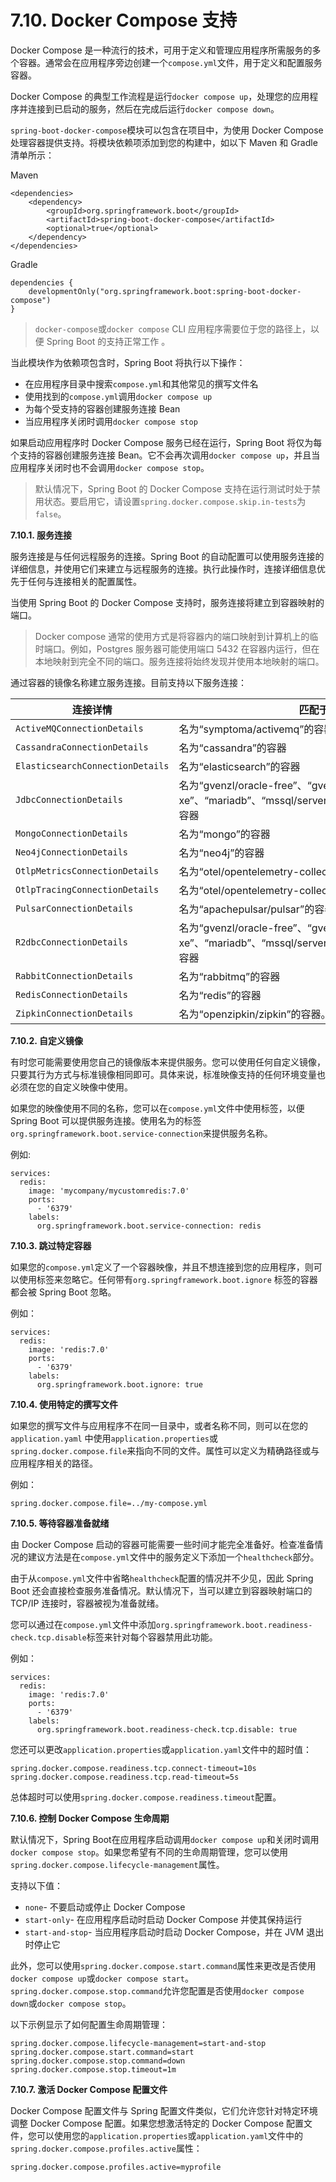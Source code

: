 # 7.10. Docker Compose 支持

Docker Compose 是一种流行的技术，可用于定义和管理应用程序所需服务的多个容器。通常会在应用程序旁边创建一个`compose.yml`文件，用于定义和配置服务容器。

Docker Compose 的典型工作流程是运行`docker compose up`，处理您的应用程序并连接到已启动的服务，然后在完成后运行`docker compose down`。

`spring-boot-docker-compose`模块可以包含在项目中，为使用 Docker Compose 处理容器提供支持。将模块依赖项添加到您的构建中，如以下 Maven 和 Gradle 清单所示：

Maven

```
<dependencies>
    <dependency>
        <groupId>org.springframework.boot</groupId>
        <artifactId>spring-boot-docker-compose</artifactId>
        <optional>true</optional>
    </dependency>
</dependencies>
```

Gradle

```
dependencies {
    developmentOnly("org.springframework.boot:spring-boot-docker-compose")
}
```

> `docker-compose`或`docker compose` CLI 应用程序需要位于您的路径上，以便 Spring Boot 的支持正常工作 。

当此模块作为依赖项包含时，Spring Boot 将执行以下操作：

* 在应用程序目录中搜索`compose.yml`和其他常见的撰写文件名
* 使用找到的`compose.yml`调用`docker compose up`
* 为每个受支持的容器创建服务连接 Bean
* 当应用程序关闭时调用`docker compose stop`

如果启动应用程序时 Docker Compose 服务已经在运行，Spring Boot 将仅为每个支持的容器创建服务连接 Bean。它不会再次调用`docker compose up`，并且当应用程序关闭时也不会调用`docker compose stop`。

> 默认情况下，Spring Boot 的 Docker Compose 支持在运行测试时处于禁用状态。要启用它，请设置`spring.docker.compose.skip.in-tests`为`false`。

**7.10.1. 服务连接**

服务连接是与任何远程服务的连接。Spring Boot 的自动配置可以使用服务连接的详细信息，并使用它们来建立与远程服务的连接。执行此操作时，连接详细信息优先于任何与连接相关的配置属性。

当使用 Spring Boot 的 Docker Compose 支持时，服务连接将建立到容器映射的端口。

> Docker compose 通常的使用方式是将容器内的端口映射到计算机上的临时端口。例如，Postgres 服务器可能使用端口 5432 在容器内运行，但在本地映射到完全不同的端口。服务连接将始终发现并使用本地映射的端口。

通过容器的镜像名称建立服务连接。目前支持以下服务连接：

| 连接详情                             | 匹配于                                                                                      |
| -------------------------------- | ---------------------------------------------------------------------------------------- |
| `ActiveMQConnectionDetails`      | 名为“symptoma/activemq”的容器                                                                 |
| `CassandraConnectionDetails`     | 名为“cassandra”的容器                                                                         |
| `ElasticsearchConnectionDetails` | 名为“elasticsearch”的容器                                                                     |
| `JdbcConnectionDetails`          | 名为“gvenzl/oracle-free”、“gvenzl/oracle-xe”、“mariadb”、“mssql/server”、“mysql”或“postgres”的容器 |
| `MongoConnectionDetails`         | 名为“mongo”的容器                                                                             |
| `Neo4jConnectionDetails`         | 名为“neo4j”的容器                                                                             |
| `OtlpMetricsConnectionDetails`   | 名为“otel/opentelemetry-collector-contrib”的容器                                              |
| `OtlpTracingConnectionDetails`   | 名为“otel/opentelemetry-collector-contrib”的容器                                              |
| `PulsarConnectionDetails`        | 名为“apachepulsar/pulsar”的容器                                                               |
| `R2dbcConnectionDetails`         | 名为“gvenzl/oracle-free”、“gvenzl/oracle-xe”、“mariadb”、“mssql/server”、“mysql”或“postgres”的容器 |
| `RabbitConnectionDetails`        | 名为“rabbitmq”的容器                                                                          |
| `RedisConnectionDetails`         | 名为“redis”的容器                                                                             |
| `ZipkinConnectionDetails`        | 名为“openzipkin/zipkin”的容器。                                                                |

**7.10.2. 自定义镜像**

有时您可能需要使用您自己的镜像版本来提供服务。您可以使用任何自定义镜像，只要其行为方式与标准镜像相同即可。具体来说，标准映像支持的任何环境变量也必须在您的自定义映像中使用。

如果您的映像使用不同的名称，您可以在`compose.yml`文件中使用标签，以便 Spring Boot 可以提供服务连接。使用名为的标签`org.springframework.boot.service-connection`来提供服务名称。

例如:

```
services:
  redis:
    image: 'mycompany/mycustomredis:7.0'
    ports:
      - '6379'
    labels:
      org.springframework.boot.service-connection: redis
```

**7.10.3. 跳过特定容器**

如果您的`compose.yml`定义了一个容器映像，并且不想连接到您的应用程序，则可以使用标签来忽略它。任何带有`org.springframework.boot.ignore` 标签的容器都会被 Spring Boot 忽略。

例如：

```
services:
  redis:
    image: 'redis:7.0'
    ports:
      - '6379'
    labels:
      org.springframework.boot.ignore: true
```

**7.10.4. 使用特定的撰写文件**

如果您的撰写文件与应用程序不在同一目录中，或者名称不同，则可以在您的`application.yaml` 中使用`application.properties`或`spring.docker.compose.file`来指向不同的文件。属性可以定义为精确路径或与应用程序相关的路径。

例如：

```
spring.docker.compose.file=../my-compose.yml
```

**7.10.5. 等待容器准备就绪**

由 Docker Compose 启动的容器可能需要一些时间才能完全准备好。检查准备情况的建议方法是在`compose.yml`文件中的服务定义下添加一个`healthcheck`部分。

由于从`compose.yml`文件中省略`healthcheck`配置的情况并不少见，因此 Spring Boot 还会直接检查服务准备情况。默认情况下，当可以建立到容器映射端口的 TCP/IP 连接时，容器被视为准备就绪。

您可以通过在`compose.yml`文件中添加`org.springframework.boot.readiness-check.tcp.disable`标签来针对每个容器禁用此功能。

例如：

```
services:
  redis:
    image: 'redis:7.0'
    ports:
      - '6379'
    labels:
      org.springframework.boot.readiness-check.tcp.disable: true
```

您还可以更改`application.properties`或`application.yaml`文件中的超时值：

```
spring.docker.compose.readiness.tcp.connect-timeout=10s
spring.docker.compose.readiness.tcp.read-timeout=5s
```

总体超时可以使用`spring.docker.compose.readiness.timeout`配置。

**7.10.6. 控制 Docker Compose 生命周期**

默认情况下，Spring Boot在应用程序启动调用`docker compose up`和关闭时调用`docker compose stop`。如果您希望有不同的生命周期管理，您可以使用`spring.docker.compose.lifecycle-management`属性。

支持以下值：

* `none`- 不要启动或停止 Docker Compose
* `start-only`- 在应用程序启动时启动 Docker Compose 并使其保持运行
* `start-and-stop`- 当应用程序启动时启动 Docker Compose，并在 JVM 退出时停止它

此外，您可以使用`spring.docker.compose.start.command`属性来更改是否使用`docker compose up`或`docker compose start`。`spring.docker.compose.stop.command`允许您配置是否使用`docker compose down`或`docker compose stop`。

以下示例显示了如何配置生命周期管理：

```
spring.docker.compose.lifecycle-management=start-and-stop
spring.docker.compose.start.command=start
spring.docker.compose.stop.command=down
spring.docker.compose.stop.timeout=1m
```

**7.10.7. 激活 Docker Compose 配置文件**

Docker Compose 配置文件与 Spring 配置文件类似，它们允许您针对特定环境调整 Docker Compose 配置。如果您想激活特定的 Docker Compose 配置文件，您可以使用您的`application.properties`或`application.yaml`文件中的`spring.docker.compose.profiles.active`属性：

```
spring.docker.compose.profiles.active=myprofile
```
